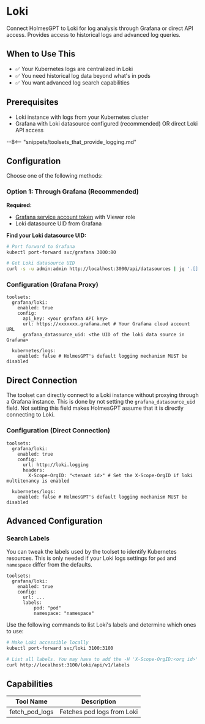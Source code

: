 # Loki

Connect HolmesGPT to Loki for log analysis through Grafana or direct API access. Provides access to historical logs and advanced log queries.

## When to Use This

- ✅ Your Kubernetes logs are centralized in Loki
- ✅ You need historical log data beyond what's in pods
- ✅ You want advanced log search capabilities

## Prerequisites

- Loki instance with logs from your Kubernetes cluster
- Grafana with Loki datasource configured (recommended) OR direct Loki API access

--8<-- "snippets/toolsets_that_provide_logging.md"

## Configuration

Choose one of the following methods:

### Option 1: Through Grafana (Recommended)

**Required:**
- [Grafana service account token](https://grafana.com/docs/grafana/latest/administration/service-accounts/) with Viewer role
- Loki datasource UID from Grafana

**Find your Loki datasource UID:**
```bash
# Port forward to Grafana
kubectl port-forward svc/grafana 3000:80

# Get Loki datasource UID
curl -s -u admin:admin http://localhost:3000/api/datasources | jq '.[] | select(.type == "loki") | .uid'
```

### Configuration (Grafana Proxy)

```yaml-toolset-config
toolsets:
  grafana/loki:
    enabled: true
    config:
      api_key: <your grafana API key>
      url: https://xxxxxxx.grafana.net # Your Grafana cloud account URL
      grafana_datasource_uid: <the UID of the loki data source in Grafana>

  kubernetes/logs:
    enabled: false # HolmesGPT's default logging mechanism MUST be disabled
```

## Direct Connection

The toolset can directly connect to a Loki instance without proxying through a Grafana instance. This is done by not setting the `grafana_datasource_uid` field. Not setting this field makes HolmesGPT assume that it is directly connecting to Loki.

### Configuration (Direct Connection)

```yaml-toolset-config
toolsets:
  grafana/loki:
    enabled: true
    config:
      url: http://loki.logging
      headers:
        X-Scope-OrgID: "<tenant id>" # Set the X-Scope-OrgID if loki multitenancy is enabled

  kubernetes/logs:
    enabled: false # HolmesGPT's default logging mechanism MUST be disabled
```

## Advanced Configuration

### Search Labels

You can tweak the labels used by the toolset to identify Kubernetes resources. This is only needed if your Loki logs settings for `pod` and `namespace` differ from the defaults.

```yaml-toolset-config
toolsets:
  grafana/loki:
    enabled: true
    config:
      url: ...
      labels:
          pod: "pod"
          namespace: "namespace"
```

Use the following commands to list Loki's labels and determine which ones to use:

```bash
# Make Loki accessible locally
kubectl port-forward svc/loki 3100:3100

# List all labels. You may have to add the -H 'X-Scope-OrgID:<org id>' option with a valid org id
curl http://localhost:3100/loki/api/v1/labels
```

## Capabilities

| Tool Name | Description |
|-----------|-------------|
| fetch_pod_logs | Fetches pod logs from Loki |
